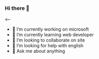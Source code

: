 ### Hi there 👋
<-- 

- 🔭 I’m currently working on microsoft 
- 🌱 I’m currently learning web developer
- 👯 I’m looking to collaborate on site
- 🤔 I’m looking for help with english
- 💬 Ask me about anything


